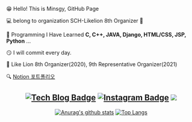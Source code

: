 
😁 Hello! This is Minsgy, GitHub Page  


💻 belong to organization  SCH-Likelion 8th Organizer 🦁  


🤩 Programming I Have Learned **C, C++, JAVA, Django, HTML/CSS, JSP, Python** ...  


😏 I will commit every day.  
  
🦁 Like Lion 8th Organizer(2020), 9th Representative Organizer(2021)  
  
🔍 [Notion 포트폴리오](https://www.notion.so/2d15dcbec9d144fd9c1ba8d850f721de)  
  
  
<div align=center>

  
[![Tech Blog Badge](http://img.shields.io/badge/-Tech%20blog-black?style=flat-square&logo=github&link=https://minsgy.github.io/)](https://minsgy.github.io/)
[![Instagram Badge](https://img.shields.io/badge/Instagram-ff69b4?style=flat-square&logo=instagram&logoColor=white&link=https://www.instagram.com/min_sgy/)](https://www.instagram.com/min_sgy/)
<img src="https://img.shields.io/github/followers/minsgy?style=social">
---


[![Anurag's github stats](https://github-readme-stats.vercel.app/api?username=minsgy&show_icons=true&theme=graywhite )](https://github.com/anuraghazra/github-readme-stats)
[![Top Langs](https://github-readme-stats.vercel.app/api/top-langs/?username=minsgy&layout=compact)](https://github.com/anuraghazra/github-readme-stats)
</div>
